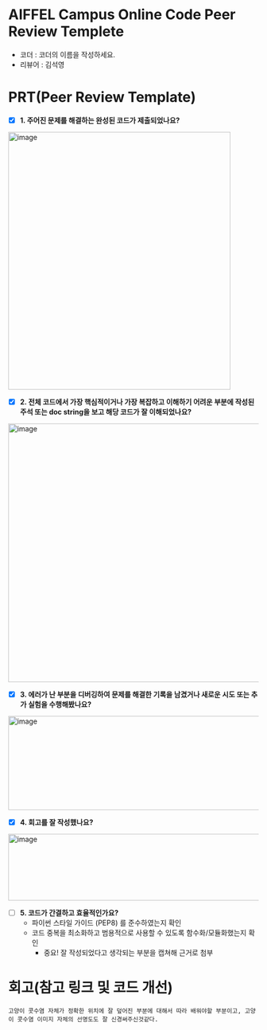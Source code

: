 # AIFFEL Campus Online Code Peer Review Templete
- 코더 : 코더의 이름을 작성하세요.
- 리뷰어 : 김석영


# PRT(Peer Review Template)
- [x]  **1. 주어진 문제를 해결하는 완성된 코드가 제출되었나요?**
  <img width="447" height="518" alt="image" src="https://github.com/user-attachments/assets/3f3b0d4d-d24d-4ef1-a180-01f04604f440" />

- [x]  **2. 전체 코드에서 가장 핵심적이거나 가장 복잡하고 이해하기 어려운 부분에 작성된 
주석 또는 doc string을 보고 해당 코드가 잘 이해되었나요?**
  <img width="999" height="520" alt="image" src="https://github.com/user-attachments/assets/c9b91cf6-69dc-40ae-a573-a99ac983fde3" />

        
- [x]  **3. 에러가 난 부분을 디버깅하여 문제를 해결한 기록을 남겼거나
새로운 시도 또는 추가 실험을 수행해봤나요?**
<img width="1002" height="189" alt="image" src="https://github.com/user-attachments/assets/63e2eced-005e-4dcd-9459-90e74c15ade1" />

        
- [x]  **4. 회고를 잘 작성했나요?**
  <img width="1148" height="134" alt="image" src="https://github.com/user-attachments/assets/ed5e42d9-cc10-4ecf-888f-c4a1aab6bfd9" />


        
- [ ]  **5. 코드가 간결하고 효율적인가요?**
    - 파이썬 스타일 가이드 (PEP8) 를 준수하였는지 확인
    - 코드 중복을 최소화하고 범용적으로 사용할 수 있도록 함수화/모듈화했는지 확인
        - 중요! 잘 작성되었다고 생각되는 부분을 캡쳐해 근거로 첨부


# 회고(참고 링크 및 코드 개선)
```
고양이 콧수염 자체가 정확한 위치에 잘 덮어진 부분에 대해서 따라 배워야할 부분이고, 고양이 콧수염 이미지 자체의 선명도도 잘 신경써주신것같다.
```
